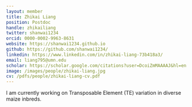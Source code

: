 ```yaml
---
layout: member
title: Zhikai Liang
position: Postdoc
handle: zhikailiang
twitter: shanwai1234
orcid: 0000-0002-9963-8631
website: https://shanwai1234.github.io
github: https://github.com/shanwai1234/
linkedin: https://www.linkedin.com/in/zhikai-liang-73b418a3/
email: liang795@umn.edu
scholar: https://scholar.google.com/citations?user=DcoiZmMAAAAJ&hl=en
image: /images/people/zhikai-liang.jpg
cv: /pdfs/people/zhikai-liang-cv.pdf
---
```

I am currently working on Transposable Element (TE) variation in diverse maize inbreds. 
